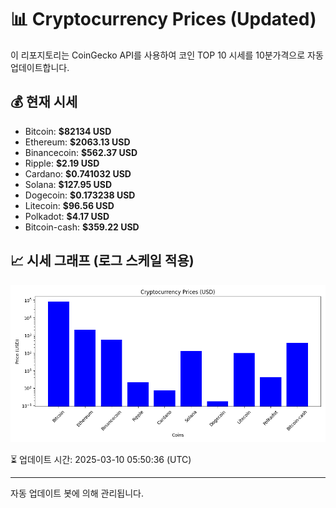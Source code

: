 
# 📊 Cryptocurrency Prices (Updated)

이 리포지토리는 CoinGecko API를 사용하여 코인 TOP 10 시세를 10분가격으로 자동 업데이트합니다.

## 💰 현재 시세
- Bitcoin: **$82134 USD**
- Ethereum: **$2063.13 USD**
- Binancecoin: **$562.37 USD**
- Ripple: **$2.19 USD**
- Cardano: **$0.741032 USD**
- Solana: **$127.95 USD**
- Dogecoin: **$0.173238 USD**
- Litecoin: **$96.56 USD**
- Polkadot: **$4.17 USD**
- Bitcoin-cash: **$359.22 USD**

## 📈 시세 그래프 (로그 스케일 적용)
![Crypto Prices](crypto_prices.png)

⏳ 업데이트 시간: 2025-03-10 05:50:36 (UTC)

---
자동 업데이트 봇에 의해 관리됩니다.
